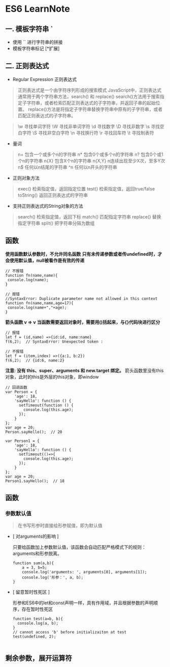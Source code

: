 # ES6 LearnNote

## 一. 模板字符串  `

- 使用 `` 进行字符串的拼接
- 模板字符串标记   [*扩展]

## 二. 正则表达式
- Regular Expression 正则表达式
> 正则表达式是一个由字符序列形成的搜索模式
> JavaScript中，正则表达式通常用于两个字符串方法，search() 和 replace()
> search()方法用于搜索指定子字符串，或者检索匹配正则表达式的子字符串，并返回子串的起始位置。
> replace()方法是将指定子字符串替换字符串中原有的子字符串，或者匹配正则表达式的子字符串。

> \w 				寻找单词字符
> \W				寻找非单词字符
> \d				寻找数字
> \D				寻找非数字
> \s				寻找空白字符
> \S				寻找非空白字符
> \n				寻找换行符
> \r				寻找回车符
> \t				寻找制表符

- 量词
> n+				包含一个或多个n的字符串
> n*				包含0个或多个n的字符串
> n?				包含0个或1个n的字符串
> n{X}				包含X个n的字符串
> n{X,Y}			n连续出现至少X次，至多Y次
> n$				任何以n结尾的字符串
> ^n				任何以n开头的字符串

- 正则对象方法
> exec()			检索指定值，返回指定位置
> test()			检索指定值，返回true/false
> toString()		返回正则表达式的字符串

- 支持正则表达式的String对象的方法
> search()			检索指定值，返回下标
> match()			匹配指定字符串
> replace()			替换指定字符串
> split()			把字符串分隔为数组

## 函数

**使用函数默认参数时，不允许同名函数**
**只有未传递参数或者传undefined时，才会使用默认值，null被看作是有效的传递**
```
// 不报错
function fn(name,name){
 console.log(name);
}

// 报错
//SyntaxError: Duplicate parameter name not allowed in this context
function fn(name,name,age=17){
 console.log(name+","+age);
}
```
**箭头函数 v => v**
**当函数需要返回对象时，需要用()括起来，与{}代码块进行区分**
```
// 报错
let f = (id,name) =>{id:id, name:name}
f(6,2);  // SyntaxError: Unexpected token :

// 不报错
let f = (item,index) =>({a:1, b:2})
f(6,2);  // {id:6, name:2}
```
**注意: 没有 this、super、arguments 和 new.target 绑定。**
箭头函数里没有this对象，此时的this是外层的this对象，即window
```
// 回调函数
var Person = {
    'age': 18,
    'sayHello': function () {
      setTimeout(function () {
        console.log(this.age);
      });
    }
};
var age = 20;
Person.sayHello();  // 20
 
var Person1 = {
    'age': 18,
    'sayHello': function () {
      setTimeout(()=>{
        console.log(this.age);
      });
    }
};
var age = 20;
Person1.sayHello();  // 18
```


## 函数

### 参数默认值

> 在书写形参时直接给形参赋值，即为默认值

- [ 对arguments的影响 ]
  
  只要给函数加上参数默认值，该函数会自动匹配严格模式下的规则：arguments和形参脱离。
  ```
  function sum(a,b){
	  a = 3, b=5;
	  console.log('arguments: ', arguments[0], arguments[1]);
	  console.log('形参：', a, b);
  }
  ```

- [ 留意暂时性死区 ]

  形参和ES6中的let和const声明一样，具有作用域，并且根据参数的声明顺序，存在暂时性死区

  ```
  function test(a=b, b){
  	console.log(a, b);
  }
  // cannot access 'b' before initializaiton at test
  test(undefined, 2);
  
  
  ```


## 剩余参数，展开运算符



